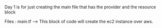 Day 1 is for just creating the main file that has the provider and the resource block 

Files : main.tf     --> This block of code will create the ec2 instance over aws.